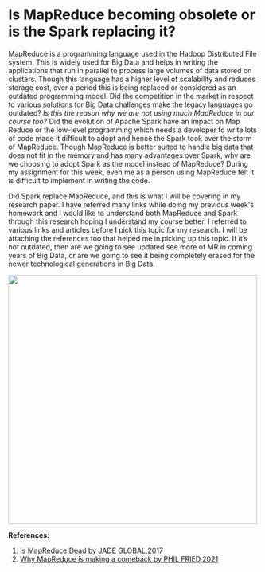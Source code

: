 # Is MapReduce becoming obsolete or is the Spark replacing it?

MapReduce is a programming language used in the Hadoop Distributed File system. This is widely used for Big Data and helps in writing the applications that run in parallel to process large volumes of data stored on clusters. Though this language has a higher level of scalability and reduces storage cost, over a period this is being replaced or considered as an outdated programming model. Did the competition in the market in respect to various solutions for Big Data challenges make the legacy languages go outdated? *Is this the reason why we are not using much MapReduce in our course too?* Did the evolution of Apache Spark have an impact on Map Reduce or the low-level programming which needs a developer to write lots of code made it difficult to adopt and hence the Spark took over the storm of MapReduce. Though MapReduce is better suited to handle big data that does not fit in the memory and has many advantages over Spark, why are we choosing to adopt Spark as the model instead of MapReduce? During my assignment for this week, even me as a person using MapReduce felt it is difficult to implement in writing the code. 

Did Spark replace MapReduce, and this is what I will be covering in my research paper. I have referred many links while doing my previous week's homework and I would like to understand both MapReduce and Spark through this research hoping I understand my course better. I referred to various links and articles before I pick this topic for my research. I will be attaching the references too that helped me in picking up this topic. If it’s not outdated, then are we going to see updated see more of MR in coming years of Big Data, or are we going to see it being completely erased for the newer technological generations in Big Data.

<img src="https://th.bing.com/th/id/R.caf939d0a44dba42a694a12d0e6b1b36?rik=w%2fMOXRCgz3e8GQ&riu=http%3a%2f%2fonix-systems.com%2fuploads%2fUCktI0DkeR3DtdJOX9KpYvEQY6ANxD5F.jpg&ehk=xHu4Tg%2b3XqWrLUA1CNfrbTOGM6UN8aDJP%2fY6qa%2f3%2fwY%3d&risl=&pid=ImgRaw&r=0" width="500"/>



**References:**
1. [Is MapReduce Dead by JADE GLOBAL,2017](https://www.jadeglobal.com/blog/mapreduce-dead)
2. [Why MapReduce is making a comeback by PHIL FRIED,2021](https://www.estuary.dev/why-mapreduce-is-making-a-comeback/#:~:text=That%E2%80%99s%20not%20because%20MapReduce%20itself%20is%20outdated%2C%20but,big%20cluster%2C%20and%20the%20data%20is%20already%20there.)
